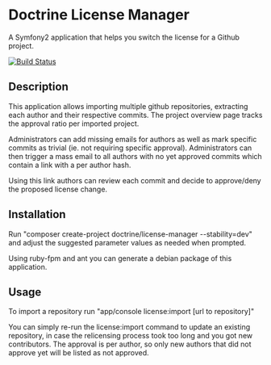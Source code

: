 # Doctrine License Manager

A Symfony2 application that helps you switch the license for a Github project.

[![Build Status](https://travis-ci.org/beberlei/license-manager.png?branch=master)](https://travis-ci.org/beberlei/license-manager)

Description
-----------

This application allows importing multiple github repositories, extracting each author
and their respective commits. The project overview page tracks the approval ratio per
imported project.

Administrators can add missing emails for authors as well as mark specific commits as
trivial (ie. not requiring specific approval). Administrators can then trigger a mass
email to all authors with no yet approved commits which contain a link with a per
author hash.

Using this link authors can review each commit and decide to approve/deny the proposed
license change.

Installation
------------

Run "composer create-project doctrine/license-manager --stability=dev" and
adjust the suggested parameter values as needed when prompted.

Using ruby-fpm and ant you can generate a debian package of this application.

Usage
-----

To import a repository run "app/console license:import [url to repository]"

You can simply re-run the license:import command to update an existing
repository, in case the relicensing process took too long and you got new
contributors. The approval is per author, so only new authors that did not
approve yet will be listed as not approved.